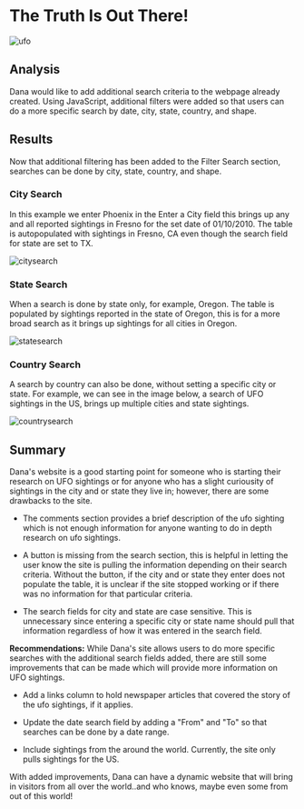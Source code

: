 # **The Truth Is Out There!**

![ufo](images/ufo.png)

## Analysis

Dana would like to add additional search criteria to the webpage already created. Using JavaScript, additional filters were added so that users can do a more specific search by date, city, state, country, and shape. 

## Results

Now that additional filtering has been added to the Filter Search section, searches can be done by city, state, country, and shape.  
 
### City Search
In this example we enter Phoenix in the Enter a City field this brings up any and all reported sightings in Fresno for the set date of 01/10/2010. The table is autopopulated with sightings in Fresno, CA even though the search field for state are set to TX. 

![citysearch](images/citysearch.png)



### State Search
When a search is done by state only, for example, Oregon. The table is populated by sightings reported in the state of Oregon, this is for a more broad search as it brings up sightings for all cities in Oregon. 


![statesearch](images/statesearch.png)



### Country Search

A search by country can also be done, without setting a specific city or state. For example, we can see in the image below, a search of UFO sightings in the US, brings up multiple cities and state sightings. 

![countrysearch](images/countrysearch.png)



## Summary

Dana's website is a good starting point for someone who is starting their research on UFO sightings or for anyone who has a slight curiousity of sightings in the city and or state they live in; however, there are some drawbacks to the site.

- The comments section provides a brief description of the ufo sighting which is not enough information for anyone wanting to do in depth research on ufo sightings.  

- A button is missing from the search section, this is helpful in letting the user know the site is pulling the information depending on their search criteria. Without the button, if the city and or state they enter does not populate the table, it is unclear if the site stopped working or if there was no information for that particular criteria. 

- The search fields for city and state are case sensitive. This is unnecessary since entering a specific city or state name should pull that information regardless of how it was entered in the search field. 

**Recommendations:**
While Dana's site allows users to do more specific searches with the additional search fields added, there are still some improvements that can be made which will provide more information on UFO sightings.  

- Add a links column to hold newspaper articles that covered the story of the ufo sightings, if it applies. 

- Update the date search field by adding a "From" and "To" so that searches can be done by a date range. 

- Include sightings from the around the world. Currently, the site only pulls sightings for the US. 

With added improvements, Dana can have a dynamic website that will bring in visitors from all over the world..and who knows, maybe even some from out of this world! 





